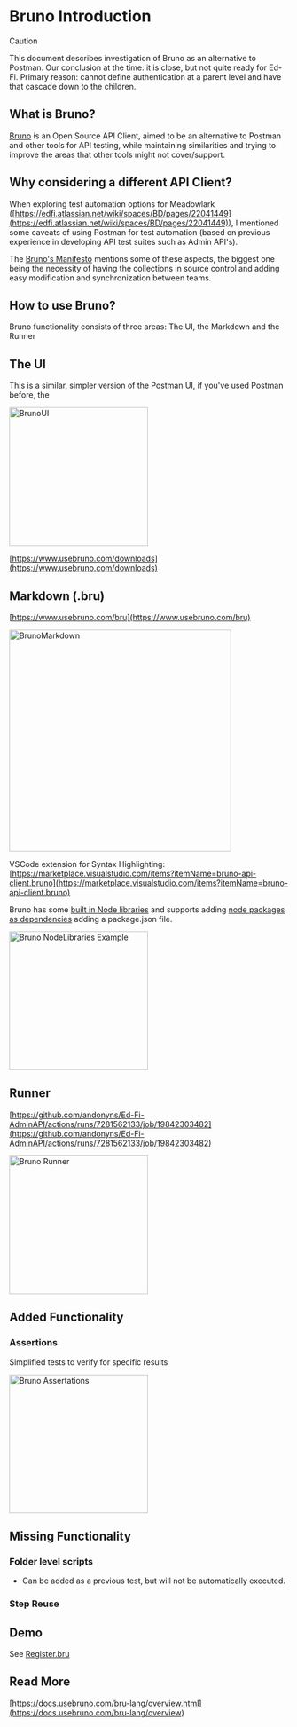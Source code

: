 # Bruno Introduction

> [!CAUTION]
> This document describes investigation of Bruno as an alternative to
> Postman. Our conclusion at the time: it is close, but not quite ready for
> Ed-Fi. Primary reason: cannot define authentication at a parent level and have
> that cascade down to the children.

## What is Bruno?

[Bruno](https://www.usebruno.com/) is an Open Source API Client, aimed to be an
alternative to Postman and other tools for API testing, while maintaining
similarities and trying to improve the areas that other tools might not
cover/support.

## Why considering a different API Client?

When exploring test automation options for Meadowlark
([https://edfi.atlassian.net/wiki/spaces/BD/pages/22041449](https://edfi.atlassian.net/wiki/spaces/BD/pages/22041449)),
I mentioned some caveats of using Postman for test automation (based on previous
experience in developing API test suites such as Admin API's).

The [Bruno's Manifesto](https://www.usebruno.com/manifesto) mentions some of
these aspects, the biggest one being the necessity of having the collections in
source control and adding easy modification and synchronization between teams.

## How to use Bruno?

Bruno functionality consists of three areas: The UI, the Markdown and the Runner

## The UI

This is a similar, simpler version of the Postman UI, if you've used Postman
before, the

<img alt="BrunoUI" src="../images/Coding-and-Testing-Standards/BrunoUI.png"
height=250>

[https://www.usebruno.com/downloads](https://www.usebruno.com/downloads)

## Markdown (.bru)

[https://www.usebruno.com/bru](https://www.usebruno.com/bru)

<img alt="BrunoMarkdown"
src="../images/Coding-and-Testing-Standards/BrunoMarkdown.png" height=400>

VSCode extension for Syntax Highlighting:
[https://marketplace.visualstudio.com/items?itemName=bruno-api-client.bruno](https://marketplace.visualstudio.com/items?itemName=bruno-api-client.bruno)

Bruno has some [built in Node
libraries](https://docs.usebruno.com/scripting/inbuilt-libraries.html) and
supports adding [node packages as
dependencies](https://docs.usebruno.com/scripting/external-libraries.html)
adding a package.json file.

<img alt="Bruno NodeLibraries Example"
src="../images/Coding-and-Testing-Standards/BrunoNode.png" height=250>

## Runner

[https://github.com/andonyns/Ed-Fi-AdminAPI/actions/runs/7281562133/job/19842303482](https://github.com/andonyns/Ed-Fi-AdminAPI/actions/runs/7281562133/job/19842303482)

<img alt="Bruno Runner"
src="../images/Coding-and-Testing-Standards/BrunoRunner.png" height=250>

## Added Functionality

### Assertions

Simplified tests to verify for specific results

<img alt="Bruno Assertations"
src="../images/Coding-and-Testing-Standards/BrunoAssertations.png" height=250>

## Missing Functionality

### Folder level scripts

- Can be added as a previous test, but will not be automatically executed.

### Step Reuse

## Demo

See
[Register.bru](https://github.com/Ed-Fi-Alliance-OSS/Ed-Fi-AdminAPI/blob/14ffada70028375fdd22d1e368992e38e208102f/Application/EdFi.Ods.AdminApi/E2E-Tests/bruno/Admin-API-E2E/User-Management/Register.bru)

## Read More

[https://docs.usebruno.com/bru-lang/overview.html](https://docs.usebruno.com/bru-lang/overview)
